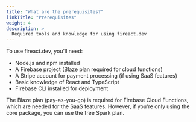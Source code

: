 ```yaml
---
title: "What are the prerequisites?"
linkTitle: "Prerequisites"
weight: 4
description: >
  Required tools and knowledge for using fireact.dev
---
```


To use fireact.dev, you'll need:

* Node.js and npm installed
* A Firebase project (Blaze plan required for cloud functions)
* A Stripe account for payment processing (if using SaaS features)
* Basic knowledge of React and TypeScript
* Firebase CLI installed for deployment

The Blaze plan (pay-as-you-go) is required for Firebase Cloud Functions, which are needed for the SaaS features. However, if you're only using the core package, you can use the free Spark plan.
